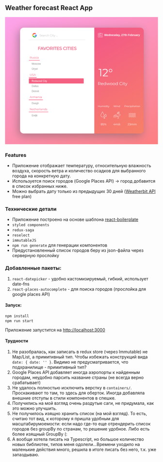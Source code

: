 ## Weather forecast React App

![](./assets/screenshot.png)


### Features
- Приложение отображает температуру, относительную влажность воздуха, скорость ветра и количество осадков для выбранного города на конкретную дату.
- Используется поиск городов (Google Places API) -> город добавится в список избранных ниже.
- Можно выбрать дату только из предыдущих 30 дней ([Weatherbit API](https://www.weatherbit.io/) free plan)

### Технические детали

- Приложение построено на основе шаблона [react-boilerplate](https://github.com/react-boilerplate/react-boilerplate)
- `styled components`
- `redux-saga`
- `reselect`
- `immutableJS`
- `npm run generate` для генерации компонентов
- Предустановленный список городов беру из json-файла через серверную прослойку


### Добавленные пакеты: 
1. `react-datepicker` - удобно кастомизируемый, гибкий, использует date-fns
2. `react-places-autocomplete` - для поиска городов (прослойка для google places API) 

#### Запуск:
```
npm install
npm run start
```
Приложение запустится на [http://localhost:3000](http://localhost:3000)



#### Трудности
1. Не разобралась, как записать в redux store (через Immutable) не Map/List, а примитивный тип. Чтобы избежать конструкций вида `date: { date: '' }`. Видимо не предусматривается, что подхранилище - примитивный тип?
2. Google Places API добавляет иногда аэропорты к найденным городам, неудобно парсить название страны (не всегда верно срабатывает)
3. Не удалось полностью исключить верстку в `containers/`. Проскакивают то там, то здесь для оберток. Иногда добавляла внешние отступы в стили компонентов в спешке.
4. Получились на мой взгляд очень раздутые саги, не придумала, как это можно улучшить.
5. Не получилось изящно хранить список (на мой взгляд). То есть, считаю тот вид, к которому я пришла удобным для масштабирумоемости: если надо где-то еще отрендерить список городов без groupBy по странам, то решение удобное. Либо есть более изящный GroupBy (:
6. А вообще хотела писать на Typescript, но большое количество новых библиотек, типов меня одолели...Времени уходило на маленькие действия много, решила в итоге писать без него, т.к. уже запаздываю.

